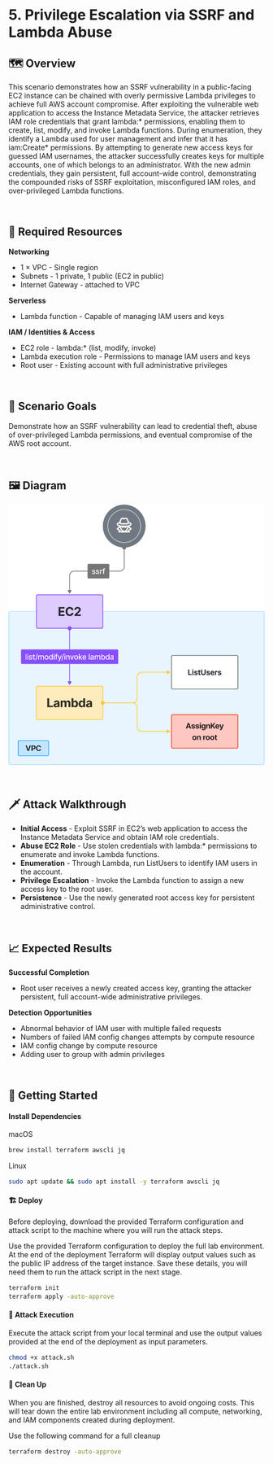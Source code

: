 # 5. Privilege Escalation via SSRF and Lambda Abuse

## 🗺️ Overview
This scenario demonstrates how an SSRF vulnerability in a public-facing EC2 instance can be chained with overly permissive Lambda privileges to achieve full AWS account compromise. After exploiting the vulnerable web application to access the Instance Metadata Service, the attacker retrieves IAM role credentials that grant lambda:* permissions, enabling them to create, list, modify, and invoke Lambda functions. During enumeration, they identify a Lambda used for user management and infer that it has iam:Create* permissions. By attempting to generate new access keys for guessed IAM usernames, the attacker successfully creates keys for multiple accounts, one of which belongs to an administrator. With the new admin credentials, they gain persistent, full account-wide control, demonstrating the compounded risks of SSRF exploitation, misconfigured IAM roles, and over-privileged Lambda functions.

&nbsp;

## 🧩 Required Resources

**Networking**
- 1 × VPC - Single region
- Subnets - 1 private, 1 public (EC2 in public)
- Internet Gateway - attached to VPC

**Serverless**
- Lambda function - Capable of managing IAM users and keys

**IAM / Identities & Access**
- EC2 role - lambda:* (list, modify, invoke)
- Lambda execution role - Permissions to manage IAM users and keys
- Root user - Existing account with full administrative privileges

&nbsp;

## 🎯 Scenario Goals
Demonstrate how an SSRF vulnerability can lead to credential theft, abuse of over-privileged Lambda permissions, and eventual compromise of the AWS root account.

&nbsp;

## 🖼️ Diagram
![Diagram](./diagram.png)

&nbsp;

## 🗡️ Attack Walkthrough
- **Initial Access** - Exploit SSRF in EC2’s web application to access the Instance Metadata Service and obtain IAM role credentials.  
- **Abuse EC2 Role** - Use stolen credentials with lambda:* permissions to enumerate and invoke Lambda functions.  
- **Enumeration** - Through Lambda, run ListUsers to identify IAM users in the account.  
- **Privilege Escalation** - Invoke the Lambda function to assign a new access key to the root user.  
- **Persistence** - Use the newly generated root access key for persistent administrative control.  

&nbsp;

## 📈 Expected Results
**Successful Completion**
- Root user receives a newly created access key, granting the attacker persistent, full account-wide administrative privileges.  

**Detection Opportunities**
- Abnormal behavior of IAM user with multiple failed requests
- Numbers of failed IAM config changes attempts by compute resource
- IAM config change by compute resource
- Adding user to group with admin privileges

&nbsp;

## 🚀 Getting Started

#### Install Dependencies
macOS
```bash
brew install terraform awscli jq
```
Linux
```bash
sudo apt update && sudo apt install -y terraform awscli jq
```

#### 🏗️ Deploy
Before deploying, download the provided Terraform configuration and attack script to the machine where you will run the attack steps.

Use the provided Terraform configuration to deploy the full lab environment.
At the end of the deployment Terraform will display output values such as the public IP address of the target instance. Save these details, you will need them to run the attack script in the next stage.

```bash
terraform init
terraform apply -auto-approve
```

#### 🎯 Attack Execution
Execute the attack script from your local terminal and use the output values provided at the end of the deployment as input parameters.

```bash
chmod +x attack.sh
./attack.sh
```

#### 🧹 Clean Up
When you are finished, destroy all resources to avoid ongoing costs. This will tear down the entire lab environment including all compute, networking, and IAM components created during deployment.

Use the following command for a full cleanup

```bash
terraform destroy -auto-approve
```
